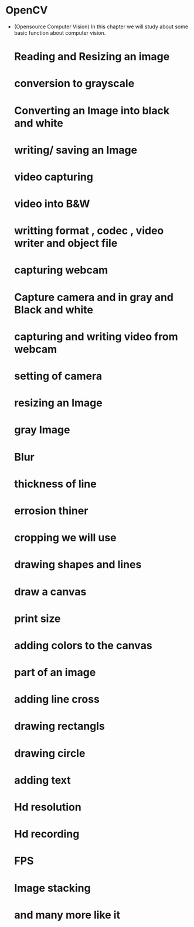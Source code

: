 # OpenCV 
- (Opensource Computer Vision)
  In this chapter we will study about some basic function about computer vision.
  # Reading and Resizing an image
  # conversion to grayscale 
  # Converting an Image into black and white 
  # writing/ saving an Image
  # video capturing 
  # video into B&W
  # writting format , codec , video writer and object file 
  # capturing webcam 
  # Capture camera  and in gray and Black and white 
  # capturing and writing video from webcam
  # setting of camera
  # resizing an Image
  # gray Image 
  # Blur
  # thickness of line
  # errosion thiner
  # cropping we will use 
  # drawing shapes and lines 
  # draw a canvas
  # print size
  # adding colors to the canvas 
  # part of an image
  # adding line cross
  # drawing rectangls
  # drawing circle
  # adding text 
  # Hd resolution
  # Hd recording 
  # FPS
  # Image stacking 
  # and many more like it
